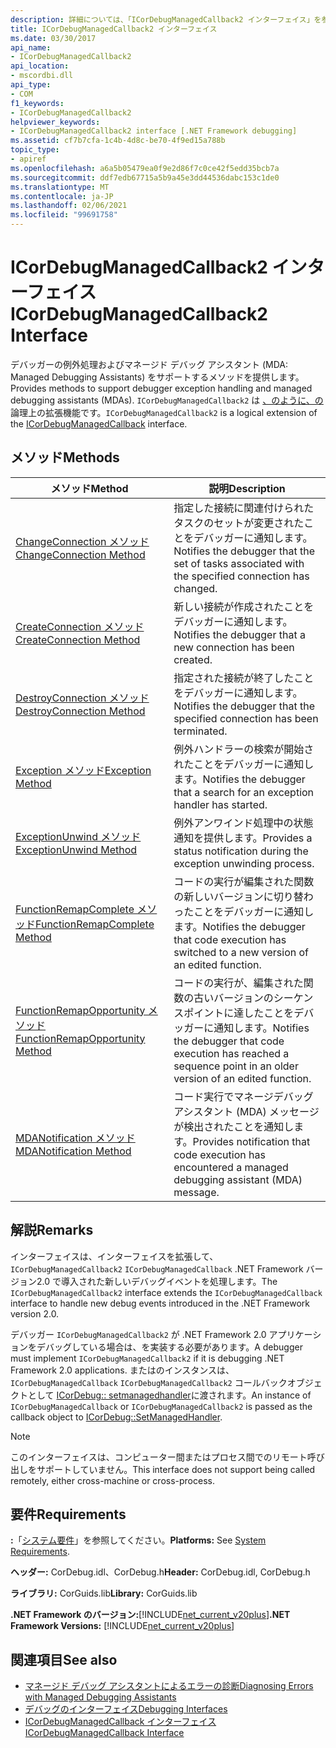 ```yaml
---
description: 詳細については、「ICorDebugManagedCallback2 インターフェイス」を参照してください。
title: ICorDebugManagedCallback2 インターフェイス
ms.date: 03/30/2017
api_name:
- ICorDebugManagedCallback2
api_location:
- mscordbi.dll
api_type:
- COM
f1_keywords:
- ICorDebugManagedCallback2
helpviewer_keywords:
- ICorDebugManagedCallback2 interface [.NET Framework debugging]
ms.assetid: cf7b7cfa-1c4b-4d8c-be70-4f9ed15a788b
topic_type:
- apiref
ms.openlocfilehash: a6a5b05479ea0f9e2d86f7c0ce42f5edd35bcb7a
ms.sourcegitcommit: ddf7edb67715a5b9a45e3dd44536dabc153c1de0
ms.translationtype: MT
ms.contentlocale: ja-JP
ms.lasthandoff: 02/06/2021
ms.locfileid: "99691758"
---
```

# <a name="icordebugmanagedcallback2-interface"></a><span data-ttu-id="5abe5-103">ICorDebugManagedCallback2 インターフェイス</span><span class="sxs-lookup"><span data-stu-id="5abe5-103">ICorDebugManagedCallback2 Interface</span></span>

<span data-ttu-id="5abe5-104">デバッガーの例外処理およびマネージド デバッグ アシスタント (MDA: Managed Debugging Assistants) をサポートするメソッドを提供します。</span><span class="sxs-lookup"><span data-stu-id="5abe5-104">Provides methods to support debugger exception handling and managed debugging assistants (MDAs).</span></span> <span data-ttu-id="5abe5-105">`ICorDebugManagedCallback2` は [、のように、の](icordebugmanagedcallback-interface.md) 論理上の拡張機能です。</span><span class="sxs-lookup"><span data-stu-id="5abe5-105">`ICorDebugManagedCallback2` is a logical extension of the [ICorDebugManagedCallback](icordebugmanagedcallback-interface.md) interface.</span></span>  
  
## <a name="methods"></a><span data-ttu-id="5abe5-106">メソッド</span><span class="sxs-lookup"><span data-stu-id="5abe5-106">Methods</span></span>  
  
|<span data-ttu-id="5abe5-107">メソッド</span><span class="sxs-lookup"><span data-stu-id="5abe5-107">Method</span></span>|<span data-ttu-id="5abe5-108">説明</span><span class="sxs-lookup"><span data-stu-id="5abe5-108">Description</span></span>|  
|------------|-----------------|  
|[<span data-ttu-id="5abe5-109">ChangeConnection メソッド</span><span class="sxs-lookup"><span data-stu-id="5abe5-109">ChangeConnection Method</span></span>](icordebugmanagedcallback2-changeconnection-method.md)|<span data-ttu-id="5abe5-110">指定した接続に関連付けられたタスクのセットが変更されたことをデバッガーに通知します。</span><span class="sxs-lookup"><span data-stu-id="5abe5-110">Notifies the debugger that the set of tasks associated with the specified connection has changed.</span></span>|  
|[<span data-ttu-id="5abe5-111">CreateConnection メソッド</span><span class="sxs-lookup"><span data-stu-id="5abe5-111">CreateConnection Method</span></span>](icordebugmanagedcallback2-createconnection-method.md)|<span data-ttu-id="5abe5-112">新しい接続が作成されたことをデバッガーに通知します。</span><span class="sxs-lookup"><span data-stu-id="5abe5-112">Notifies the debugger that a new connection has been created.</span></span>|  
|[<span data-ttu-id="5abe5-113">DestroyConnection メソッド</span><span class="sxs-lookup"><span data-stu-id="5abe5-113">DestroyConnection Method</span></span>](icordebugmanagedcallback2-destroyconnection-method.md)|<span data-ttu-id="5abe5-114">指定された接続が終了したことをデバッガーに通知します。</span><span class="sxs-lookup"><span data-stu-id="5abe5-114">Notifies the debugger that the specified connection has been terminated.</span></span>|  
|[<span data-ttu-id="5abe5-115">Exception メソッド</span><span class="sxs-lookup"><span data-stu-id="5abe5-115">Exception Method</span></span>](icordebugmanagedcallback2-exception-method.md)|<span data-ttu-id="5abe5-116">例外ハンドラーの検索が開始されたことをデバッガーに通知します。</span><span class="sxs-lookup"><span data-stu-id="5abe5-116">Notifies the debugger that a search for an exception handler has started.</span></span>|  
|[<span data-ttu-id="5abe5-117">ExceptionUnwind メソッド</span><span class="sxs-lookup"><span data-stu-id="5abe5-117">ExceptionUnwind Method</span></span>](icordebugmanagedcallback2-exceptionunwind-method.md)|<span data-ttu-id="5abe5-118">例外アンワインド処理中の状態通知を提供します。</span><span class="sxs-lookup"><span data-stu-id="5abe5-118">Provides a status notification during the exception unwinding process.</span></span>|  
|[<span data-ttu-id="5abe5-119">FunctionRemapComplete メソッド</span><span class="sxs-lookup"><span data-stu-id="5abe5-119">FunctionRemapComplete Method</span></span>](icordebugmanagedcallback2-functionremapcomplete-method.md)|<span data-ttu-id="5abe5-120">コードの実行が編集された関数の新しいバージョンに切り替わったことをデバッガーに通知します。</span><span class="sxs-lookup"><span data-stu-id="5abe5-120">Notifies the debugger that code execution has switched to a new version of an edited function.</span></span>|  
|[<span data-ttu-id="5abe5-121">FunctionRemapOpportunity メソッド</span><span class="sxs-lookup"><span data-stu-id="5abe5-121">FunctionRemapOpportunity Method</span></span>](icordebugmanagedcallback2-functionremapopportunity-method.md)|<span data-ttu-id="5abe5-122">コードの実行が、編集された関数の古いバージョンのシーケンスポイントに達したことをデバッガーに通知します。</span><span class="sxs-lookup"><span data-stu-id="5abe5-122">Notifies the debugger that code execution has reached a sequence point in an older version of an edited function.</span></span>|  
|[<span data-ttu-id="5abe5-123">MDANotification メソッド</span><span class="sxs-lookup"><span data-stu-id="5abe5-123">MDANotification Method</span></span>](icordebugmanagedcallback2-mdanotification-method.md)|<span data-ttu-id="5abe5-124">コード実行でマネージデバッグアシスタント (MDA) メッセージが検出されたことを通知します。</span><span class="sxs-lookup"><span data-stu-id="5abe5-124">Provides notification that code execution has encountered a managed debugging assistant (MDA) message.</span></span>|  
  
## <a name="remarks"></a><span data-ttu-id="5abe5-125">解説</span><span class="sxs-lookup"><span data-stu-id="5abe5-125">Remarks</span></span>  

 <span data-ttu-id="5abe5-126">インターフェイスは、インターフェイスを拡張して、 `ICorDebugManagedCallback2` `ICorDebugManagedCallback` .NET Framework バージョン2.0 で導入された新しいデバッグイベントを処理します。</span><span class="sxs-lookup"><span data-stu-id="5abe5-126">The `ICorDebugManagedCallback2` interface extends the `ICorDebugManagedCallback` interface to handle new debug events introduced in the .NET Framework version 2.0.</span></span>  
  
 <span data-ttu-id="5abe5-127">デバッガー `ICorDebugManagedCallback2` が .NET Framework 2.0 アプリケーションをデバッグしている場合は、を実装する必要があります。</span><span class="sxs-lookup"><span data-stu-id="5abe5-127">A debugger must implement `ICorDebugManagedCallback2` if it is debugging .NET Framework 2.0 applications.</span></span> <span data-ttu-id="5abe5-128">またはのインスタンスは、 `ICorDebugManagedCallback` `ICorDebugManagedCallback2` コールバックオブジェクトとして [ICorDebug:: setmanagedhandler](icordebug-setmanagedhandler-method.md)に渡されます。</span><span class="sxs-lookup"><span data-stu-id="5abe5-128">An instance of `ICorDebugManagedCallback` or `ICorDebugManagedCallback2` is passed as the callback object to [ICorDebug::SetManagedHandler](icordebug-setmanagedhandler-method.md).</span></span>  
  
> [!NOTE]
> <span data-ttu-id="5abe5-129">このインターフェイスは、コンピューター間またはプロセス間でのリモート呼び出しをサポートしていません。</span><span class="sxs-lookup"><span data-stu-id="5abe5-129">This interface does not support being called remotely, either cross-machine or cross-process.</span></span>  
  
## <a name="requirements"></a><span data-ttu-id="5abe5-130">要件</span><span class="sxs-lookup"><span data-stu-id="5abe5-130">Requirements</span></span>  

 <span data-ttu-id="5abe5-131">**:**「[システム要件](../../get-started/system-requirements.md)」を参照してください。</span><span class="sxs-lookup"><span data-stu-id="5abe5-131">**Platforms:** See [System Requirements](../../get-started/system-requirements.md).</span></span>  
  
 <span data-ttu-id="5abe5-132">**ヘッダー:** CorDebug.idl、CorDebug.h</span><span class="sxs-lookup"><span data-stu-id="5abe5-132">**Header:** CorDebug.idl, CorDebug.h</span></span>  
  
 <span data-ttu-id="5abe5-133">**ライブラリ:** CorGuids.lib</span><span class="sxs-lookup"><span data-stu-id="5abe5-133">**Library:** CorGuids.lib</span></span>  
  
 <span data-ttu-id="5abe5-134">**.NET Framework のバージョン:**[!INCLUDE[net_current_v20plus](../../../../includes/net-current-v20plus-md.md)]</span><span class="sxs-lookup"><span data-stu-id="5abe5-134">**.NET Framework Versions:** [!INCLUDE[net_current_v20plus](../../../../includes/net-current-v20plus-md.md)]</span></span>  
  
## <a name="see-also"></a><span data-ttu-id="5abe5-135">関連項目</span><span class="sxs-lookup"><span data-stu-id="5abe5-135">See also</span></span>

- [<span data-ttu-id="5abe5-136">マネージド デバッグ アシスタントによるエラーの診断</span><span class="sxs-lookup"><span data-stu-id="5abe5-136">Diagnosing Errors with Managed Debugging Assistants</span></span>](../../debug-trace-profile/diagnosing-errors-with-managed-debugging-assistants.md)
- [<span data-ttu-id="5abe5-137">デバッグのインターフェイス</span><span class="sxs-lookup"><span data-stu-id="5abe5-137">Debugging Interfaces</span></span>](debugging-interfaces.md)
- [<span data-ttu-id="5abe5-138">ICorDebugManagedCallback インターフェイス</span><span class="sxs-lookup"><span data-stu-id="5abe5-138">ICorDebugManagedCallback Interface</span></span>](icordebugmanagedcallback-interface.md)
